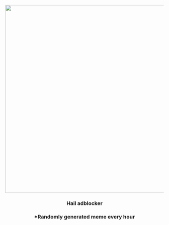 <p align="center">
        <img src="https://i.redd.it/5i2mjvwd1fi91.png" width="600" height="600">
        </p>
        <h3 align="center">Hail adblocker</h3>
        <h3 align="center">*Randomly generated meme every hour</h3>
    
